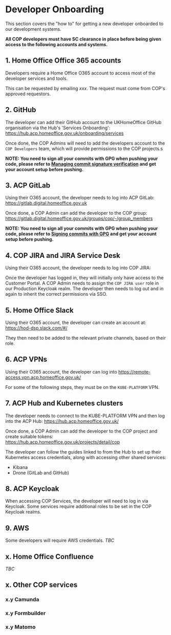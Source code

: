 # Developer Onboarding

This section covers the "how to" for getting a new developer onboarded to our
development systems.

**All COP developers must have SC clearance in place before being given access to the following accounts and systems.**

## 1. Home Office Office 365 accounts

Developers require a Home Office O365 account to access most of the developer
services and tools.

This can be requested by emailing _xxx_. The request must come from COP's
approved requestors.

## 2. GitHub

The developer can add their GitHub account to the UKHomeOffice GitHub
organisation via the Hub's 'Services Onboarding':
https://hub.acp.homeoffice.gov.uk/onboarding/services

Once done, the COP Admins will need to add the developers account to the
`COP Developers` team, which will provide permissions to the COP projects.s

**NOTE: You need to sign all your commits with GPG when pushing your code, please refer to [Managing commit signature verification](https://help.github.com/en/github/authenticating-to-github/managing-commit-signature-verification) and get your account setup before pushing.**

## 3. ACP GitLab

Using their O365 account, the developer needs to log into ACP GitLab:
https://gitlab.digital.homeoffice.gov.uk

Once done, a COP Admin can add the developer to the COP group:
https://gitlab.digital.homeoffice.gov.uk/groups/cop/-/group_members

**NOTE: You need to sign all your commits with GPG when pushing your code, please refer to [Signing commits with GPG](https://docs.gitlab.com/ee/user/project/repository/gpg_signed_commits/) and get your account setup before pushing.**

## 4. COP JIRA and JIRA Service Desk

Using their O365 account, the developer needs to log into COP JIRA:

Once the developer has logged in, they will initially only have access to the
Customer Portal. A COP Admin needs to assign the `COP JIRA user` role in our
Production Keycloak realm. The developer then needs to log out and in again to
inherit the correct permissions via SSO.

## 5. Home Office Slack

Using their O365 account, the developer can create an account at:
https://hod-dsp.slack.com/#/

They then need to be added to the relevant private channels, based on their
role.

## 6. ACP VPNs

Using their O365 account, the developer can log into
https://remote-access.vpn.acp.homeoffice.gov.uk/

For some of the following steps, they must be on the `KUBE-PLATFORM` VPN.

## 7. ACP Hub and Kubernetes clusters

The developer needs to connect to the KUBE-PLATFORM VPN and then log into the
ACP Hub: https://hub.acp.homeoffice.gov.uk/

Once done, a COP Admin can add the developer to the COP project and create
suitable tokens:
https://hub.acp.homeoffice.gov.uk/projects/detail/cop

The developer can follow the guides linked to from the Hub to set up their
Kubernetes access credentials, along with accessing other shared services:

- Kibana
- Drone (GitLab and GitHub)

## 8. ACP Keycloak

When accessing COP Services, the developer will need to log in via Keycloak.
Some services require additional roles to be set in the COP Keycloak realms.

## 9. AWS

Some developers will require AWS credentials. _TBC_

## x. Home Office Confluence

_TBC_

## x. Other COP services

### x.y Camunda

### x.y Formbuilder

### x.y Matomo
